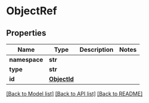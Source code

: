 # ObjectRef

## Properties
Name | Type | Description | Notes
------------ | ------------- | ------------- | -------------
**namespace** | **str** |  | 
**type** | **str** |  | 
**id** | [**ObjectId**](ObjectId.md) |  | 

[[Back to Model list]](../README.md#documentation-for-models) [[Back to API list]](../README.md#documentation-for-api-endpoints) [[Back to README]](../README.md)


